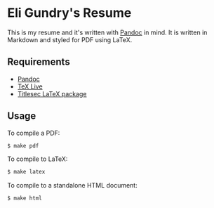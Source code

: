 # Eli Gundry's Resume

This is my resume and it's written with
[Pandoc](http://johnmacfarlane.net/pandoc/) in mind. It is written in Markdown
and styled for PDF using LaTeX.

## Requirements

* [Pandoc](http://johnmacfarlane.net/pandoc/)
* [TeX Live](http://www.tug.org/texlive/)
* [Titlesec LaTeX package](http://mirrors.rit.edu/CTAN/macros/latex/contrib/titlesec/titlesec.pdf)

## Usage

To compile a PDF:

```bash
$ make pdf
```

To compile to LaTeX:

```bash
$ make latex
```

To compile to a standalone HTML document:

```bash
$ make html
```
